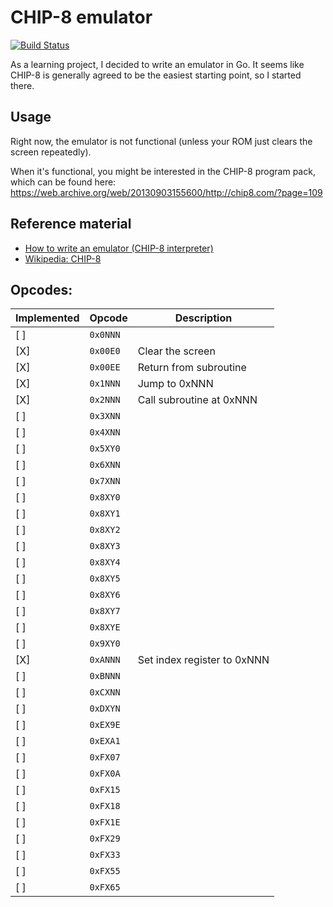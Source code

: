 # CHIP-8 emulator

[![Build Status](https://travis-ci.org/cweagans/chip8.svg?branch=master)](https://travis-ci.org/cweagans/chip8)

As a learning project, I decided to write an emulator in Go. It seems like CHIP-8
is generally agreed to be the easiest starting point, so I started there.

## Usage

Right now, the emulator is not functional (unless your ROM just clears the screen
repeatedly).

When it's functional, you might be interested in the CHIP-8 program pack, which
can be found here: https://web.archive.org/web/20130903155600/http://chip8.com/?page=109

## Reference material

* [How to write an emulator (CHIP-8 interpreter)](http://www.multigesture.net/articles/how-to-write-an-emulator-chip-8-interpreter/)
* [Wikipedia: CHIP-8](https://en.wikipedia.org/wiki/CHIP-8)

## Opcodes:

| Implemented | Opcode | Description |
| --- | --- | --- |
| [ ] | `0x0NNN` |  |
| [X] | `0x00E0` | Clear the screen |
| [X] | `0x00EE` | Return from subroutine |
| [X] | `0x1NNN` | Jump to 0xNNN |
| [X] | `0x2NNN` | Call subroutine at 0xNNN  |
| [ ] | `0x3XNN` |  |
| [ ] | `0x4XNN` |  |
| [ ] | `0x5XY0` |  |
| [ ] | `0x6XNN` |  |
| [ ] | `0x7XNN` |  |
| [ ] | `0x8XY0` |  |
| [ ] | `0x8XY1` |  |
| [ ] | `0x8XY2` |  |
| [ ] | `0x8XY3` |  |
| [ ] | `0x8XY4` |  |
| [ ] | `0x8XY5` |  |
| [ ] | `0x8XY6` |  |
| [ ] | `0x8XY7` |  |
| [ ] | `0x8XYE` |  |
| [ ] | `0x9XY0` |  |
| [X] | `0xANNN` | Set index register to 0xNNN |
| [ ] | `0xBNNN` |  |
| [ ] | `0xCXNN` |  |
| [ ] | `0xDXYN` |  |
| [ ] | `0xEX9E` |  |
| [ ] | `0xEXA1` |  |
| [ ] | `0xFX07` |  |
| [ ] | `0xFX0A` |  |
| [ ] | `0xFX15` |  |
| [ ] | `0xFX18` |  |
| [ ] | `0xFX1E` |  |
| [ ] | `0xFX29` |  |
| [ ] | `0xFX33` |  |
| [ ] | `0xFX55` |  |
| [ ] | `0xFX65` |  |
